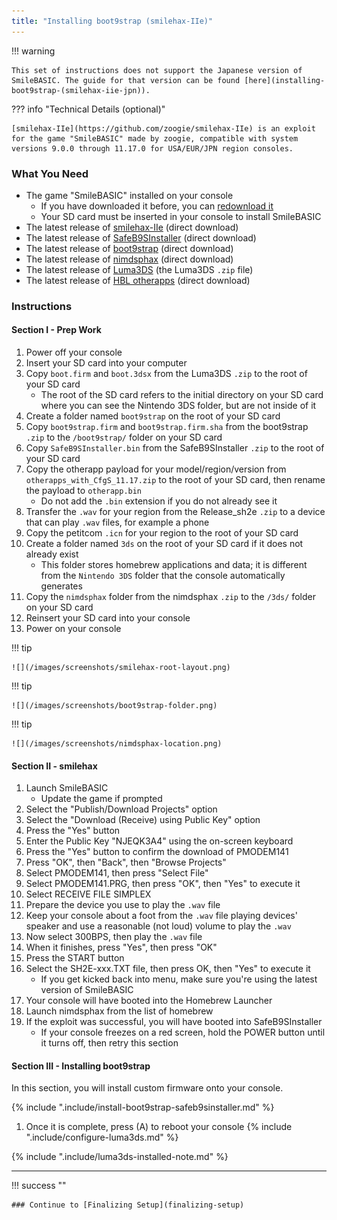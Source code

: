 ```yaml
---
title: "Installing boot9strap (smilehax-IIe)"
---
```


!!! warning

    This set of instructions does not support the Japanese version of SmileBASIC. The guide for that version can be found [here](installing-boot9strap-(smilehax-iie-jpn)).

??? info "Technical Details (optional)"

    [smilehax-IIe](https://github.com/zoogie/smilehax-IIe) is an exploit for the game "SmileBASIC" made by zoogie, compatible with system versions 9.0.0 through 11.17.0 for USA/EUR/JPN region consoles.

### What You Need

* The game "SmileBASIC" installed on your console
    * If you have downloaded it before, you can [redownload it](https://en-americas-support.nintendo.com/app/answers/detail/a_id/607/~/how-to-download-or-redownload-content-in-nintendo-3ds-eshop)
    * Your SD card must be inserted in your console to install SmileBASIC
* The latest release of [smilehax-IIe](https://github.com/zoogie/smilehax-IIe/releases/download/v1.1/Release_sh2e_v1.1.zip) (direct download) 
* The latest release of [SafeB9SInstaller](https://github.com/d0k3/SafeB9SInstaller/releases/download/v0.0.7/SafeB9SInstaller-20170605-122940.zip) (direct download)
* The latest release of [boot9strap](https://github.com/SciresM/boot9strap/releases/download/1.4/boot9strap-1.4.zip) (direct download)
* The latest release of [nimdsphax](https://github.com/luigoalma/nimdsphax/releases/download/v1.0/nimdsphax_v1.0.zip) (direct download)
* The latest release of [Luma3DS](https://github.com/LumaTeam/Luma3DS/releases/latest) (the Luma3DS `.zip` file)
* The latest release of [HBL otherapps](https://github.com/zoogie/ninjhax2.x/releases/download/v11.17/otherapps_with_CfgS_11.17.zip) (direct download)

### Instructions

#### Section I - Prep Work

1. Power off your console
1. Insert your SD card into your computer
1. Copy `boot.firm` and `boot.3dsx` from the Luma3DS `.zip` to the root of your SD card
    + The root of the SD card refers to the initial directory on your SD card where you can see the Nintendo 3DS folder, but are not inside of it
1. Create a folder named `boot9strap` on the root of your SD card
1. Copy `boot9strap.firm` and `boot9strap.firm.sha` from the boot9strap `.zip` to the `/boot9strap/` folder on your SD card
1. Copy `SafeB9SInstaller.bin` from the SafeB9SInstaller `.zip` to the root of your SD card
1. Copy the otherapp payload for your model/region/version from `otherapps_with_CfgS_11.17.zip` to the root of your SD card, then rename the payload to `otherapp.bin`
    + Do not add the `.bin` extension if you do not already see it
1. Transfer the `.wav` for your region from the Release_sh2e `.zip` to a device that can play `.wav` files, for example a phone
1. Copy the petitcom `.icn` for your region to the root of your SD card
1. Create a folder named `3ds` on the root of your SD card if it does not already exist
    + This folder stores homebrew applications and data; it is different from the `Nintendo 3DS` folder that the console automatically generates
1. Copy the `nimdsphax` folder from the nimdsphax `.zip` to the `/3ds/` folder on your SD card
1. Reinsert your SD card into your console
1. Power on your console

!!! tip

    ![](/images/screenshots/smilehax-root-layout.png)

!!! tip

    ![](/images/screenshots/boot9strap-folder.png)

!!! tip

    ![](/images/screenshots/nimdsphax-location.png)

#### Section II - smilehax

1. Launch SmileBASIC
    + Update the game if prompted
1. Select the "Publish/Download Projects" option
1. Select the "Download (Receive) using Public Key" option
1. Press the "Yes" button
1. Enter the Public Key "NJEQK3A4" using the on-screen keyboard
1. Press the "Yes" button to confirm the download of PMODEM141
1. Press "OK", then "Back", then "Browse Projects"
1. Select PMODEM141, then press "Select File"
1. Select PMODEM141.PRG, then press "OK", then "Yes" to execute it
1. Select RECEIVE FILE SIMPLEX
1. Prepare the device you use to play the `.wav` file
1. Keep your console about a foot from the `.wav` file playing devices' speaker and use a reasonable (not loud) volume to play the `.wav`
1. Now select 300BPS, then play the `.wav` file
1. When it finishes, press "Yes", then press "OK"
1. Press the START button
1. Select the SH2E-xxx.TXT file, then press OK, then "Yes" to execute it
    + If you get kicked back into menu, make sure you're using the latest version of SmileBASIC
1. Your console will have booted into the Homebrew Launcher
1. Launch nimdsphax from the list of homebrew
1. If the exploit was successful, you will have booted into SafeB9SInstaller
    + If your console freezes on a red screen, hold the POWER button until it turns off, then retry this section

#### Section III - Installing boot9strap

In this section, you will install custom firmware onto your console.

{% include ".include/install-boot9strap-safeb9sinstaller.md" %}
1. Once it is complete, press (A) to reboot your console
{% include ".include/configure-luma3ds.md" %}

{% include ".include/luma3ds-installed-note.md" %}

___

!!! success ""

    ### Continue to [Finalizing Setup](finalizing-setup)
